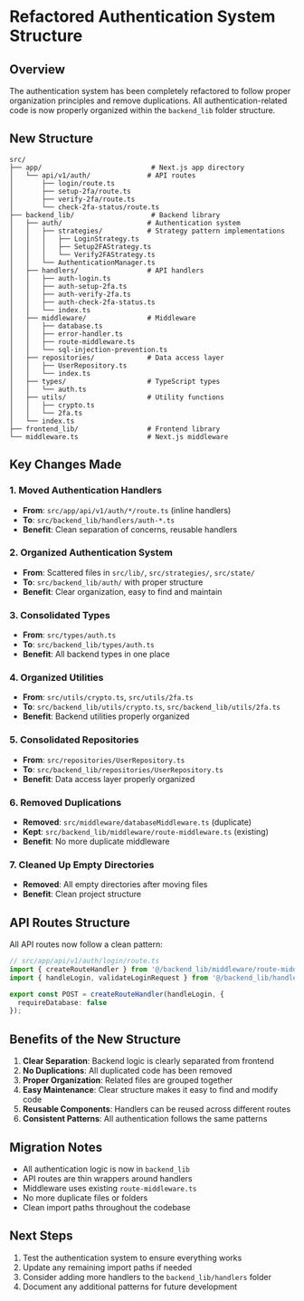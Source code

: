 # Refactored Authentication System Structure

## Overview

The authentication system has been completely refactored to follow proper organization principles and remove duplications. All authentication-related code is now properly organized within the `backend_lib` folder structure.

## New Structure

```
src/
├── app/                           # Next.js app directory
│   └── api/v1/auth/              # API routes
│       ├── login/route.ts
│       ├── setup-2fa/route.ts
│       ├── verify-2fa/route.ts
│       └── check-2fa-status/route.ts
├── backend_lib/                   # Backend library
│   ├── auth/                     # Authentication system
│   │   ├── strategies/           # Strategy pattern implementations
│   │   │   ├── LoginStrategy.ts
│   │   │   ├── Setup2FAStrategy.ts
│   │   │   └── Verify2FAStrategy.ts
│   │   └── AuthenticationManager.ts
│   ├── handlers/                 # API handlers
│   │   ├── auth-login.ts
│   │   ├── auth-setup-2fa.ts
│   │   ├── auth-verify-2fa.ts
│   │   ├── auth-check-2fa-status.ts
│   │   └── index.ts
│   ├── middleware/               # Middleware
│   │   ├── database.ts
│   │   ├── error-handler.ts
│   │   ├── route-middleware.ts
│   │   └── sql-injection-prevention.ts
│   ├── repositories/             # Data access layer
│   │   ├── UserRepository.ts
│   │   └── index.ts
│   ├── types/                    # TypeScript types
│   │   └── auth.ts
│   ├── utils/                    # Utility functions
│   │   ├── crypto.ts
│   │   └── 2fa.ts
│   └── index.ts
├── frontend_lib/                 # Frontend library
└── middleware.ts                 # Next.js middleware
```

## Key Changes Made

### 1. **Moved Authentication Handlers**
- **From**: `src/app/api/v1/auth/*/route.ts` (inline handlers)
- **To**: `src/backend_lib/handlers/auth-*.ts`
- **Benefit**: Clean separation of concerns, reusable handlers

### 2. **Organized Authentication System**
- **From**: Scattered files in `src/lib/`, `src/strategies/`, `src/state/`
- **To**: `src/backend_lib/auth/` with proper structure
- **Benefit**: Clear organization, easy to find and maintain

### 3. **Consolidated Types**
- **From**: `src/types/auth.ts`
- **To**: `src/backend_lib/types/auth.ts`
- **Benefit**: All backend types in one place

### 4. **Organized Utilities**
- **From**: `src/utils/crypto.ts`, `src/utils/2fa.ts`
- **To**: `src/backend_lib/utils/crypto.ts`, `src/backend_lib/utils/2fa.ts`
- **Benefit**: Backend utilities properly organized

### 5. **Consolidated Repositories**
- **From**: `src/repositories/UserRepository.ts`
- **To**: `src/backend_lib/repositories/UserRepository.ts`
- **Benefit**: Data access layer properly organized

### 6. **Removed Duplications**
- **Removed**: `src/middleware/databaseMiddleware.ts` (duplicate)
- **Kept**: `src/backend_lib/middleware/route-middleware.ts` (existing)
- **Benefit**: No more duplicate middleware

### 7. **Cleaned Up Empty Directories**
- **Removed**: All empty directories after moving files
- **Benefit**: Clean project structure

## API Routes Structure

All API routes now follow a clean pattern:

```typescript
// src/app/api/v1/auth/login/route.ts
import { createRouteHandler } from '@/backend_lib/middleware/route-middleware';
import { handleLogin, validateLoginRequest } from '@/backend_lib/handlers/auth-login';

export const POST = createRouteHandler(handleLogin, {
  requireDatabase: false
});
```

## Benefits of the New Structure

1. **Clear Separation**: Backend logic is clearly separated from frontend
2. **No Duplications**: All duplicated code has been removed
3. **Proper Organization**: Related files are grouped together
4. **Easy Maintenance**: Clear structure makes it easy to find and modify code
5. **Reusable Components**: Handlers can be reused across different routes
6. **Consistent Patterns**: All authentication follows the same patterns

## Migration Notes

- All authentication logic is now in `backend_lib`
- API routes are thin wrappers around handlers
- Middleware uses existing `route-middleware.ts`
- No more duplicate files or folders
- Clean import paths throughout the codebase

## Next Steps

1. Test the authentication system to ensure everything works
2. Update any remaining import paths if needed
3. Consider adding more handlers to the `backend_lib/handlers` folder
4. Document any additional patterns for future development
